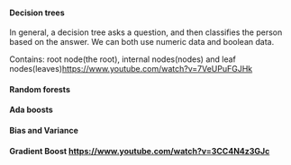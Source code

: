 #### Decision trees
In general, a decision tree asks a question, and then classifies the person based on the answer. We can both use numeric data and boolean data. 

Contains: root node(the root), internal nodes(nodes) and leaf nodes(leaves)https://www.youtube.com/watch?v=7VeUPuFGJHk

#### Random forests

#### Ada boosts

#### Bias and Variance

#### Gradient Boost https://www.youtube.com/watch?v=3CC4N4z3GJc
